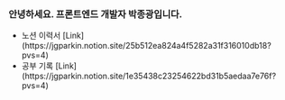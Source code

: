 ### 안녕하세요. 프론트엔드 개발자 박종광입니다.

<ul>
  <li>노션 이력서 [Link](https://jgparkin.notion.site/25b512ea824a4f5282a31f316010db18?pvs=4)</li>
  <li>공부 기록 [Link](https://jgparkin.notion.site/1e35438c23254622bd31b5aedaa7e76f?pvs=4)</li>
</ul>
<br />

<!--
**ykhtdt/ykhtdt** is a ✨ _special_ ✨ repository because its `README.md` (this file) appears on your GitHub profile.

Here are some ideas to get you started:

- 🔭 I’m currently working on ...
- 🌱 I’m currently learning ...
- 👯 I’m looking to collaborate on ...
- 🤔 I’m looking for help with ...
- 💬 Ask me about ...
- 📫 How to reach me: ...
- 😄 Pronouns: ...
- ⚡ Fun fact: ...
-->

